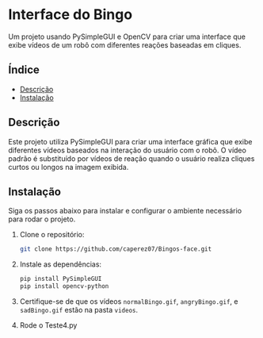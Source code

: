 # Interface do Bingo

Um projeto usando PySimpleGUI e OpenCV para criar uma interface que exibe vídeos de um robô com diferentes reações baseadas em cliques.

## Índice

- [Descrição](#descrição)
- [Instalação](#instalação)

## Descrição

Este projeto utiliza PySimpleGUI para criar uma interface gráfica que exibe diferentes vídeos baseados na interação do usuário com o robô. 
O vídeo padrão é substituído por vídeos de reação quando o usuário realiza cliques curtos ou longos na imagem exibida.

## Instalação

Siga os passos abaixo para instalar e configurar o ambiente necessário para rodar o projeto.

1. Clone o repositório:
    ```bash
    git clone https://github.com/caperez07/Bingos-face.git
    ```

2. Instale as dependências:
    ```bash
    pip install PySimpleGUI
    pip install opencv-python
    ```

3. Certifique-se de que os vídeos `normalBingo.gif`, `angryBingo.gif`, e `sadBingo.gif` estão na pasta `videos`.

4. Rode o Teste4.py

